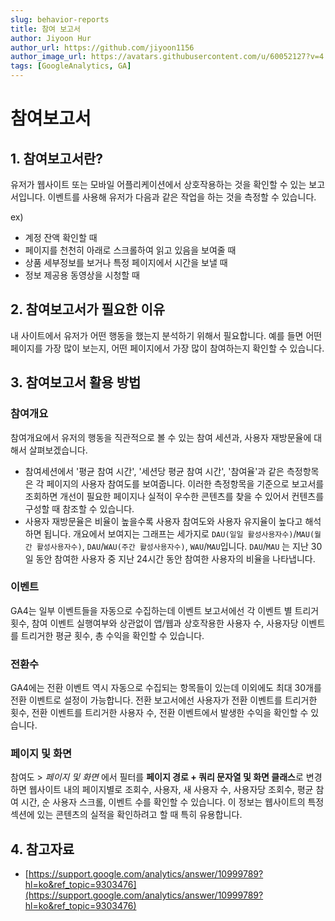 ```yaml
---
slug: behavior-reports
title: 참여 보고서
author: Jiyoon Hur
author_url: https://github.com/jiyoon1156
author_image_url: https://avatars.githubusercontent.com/u/60052127?v=4
tags: [GoogleAnalytics, GA]
---
```

# 참여보고서

## 1. 참여보고서란?

유저가 웹사이트 또는 모바일 어플리케이션에서 상호작용하는 것을 확인할 수 있는 보고서입니다. 이벤트를 사용해 유저가 다음과 같은 작업을 하는 것을 측정할 수 있습니다.

ex)

- 계정 잔액 확인할 때
- 페이지를 천천히 아래로 스크롤하여 읽고 있음을 보여줄 때
- 상품 세부정보를 보거나 특정 페이지에서 시간을 보낼 때
- 정보 제공용 동영상을 시청할 때

## 2. 참여보고서가 필요한 이유

내 사이트에서 유저가 어떤 행동을 했는지 분석하기 위해서 필요합니다. 예를 들면 어떤 페이지를 가장 많이 보는지, 어떤 페이지에서 가장 많이 참여하는지 확인할 수 있습니다.

## 3. 참여보고서 활용 방법

### 참여개요

참여개요에서 유저의 행동을 직관적으로 볼 수 있는 참여 세션과, 사용자 재방문율에 대해서 살펴보겠습니다.

- 참여세션에서 '평균 참여 시간', '세션당 평균 참여 시간',  '참여율'과 같은 측정항목은 각 페이지의 사용자 참여도를 보여줍니다. 이러한 측정항목을 기준으로 보고서를 조회하면 개선이 필요한 페이지나 실적이 우수한 콘텐츠를 찾을 수 있어서 컨텐츠를 구성할 때 참조할 수 있습니다.
- 사용자 재방문율은 비율이 높을수록 사용자 참여도와 사용자 유지율이 높다고 해석하면 됩니다. 개요에서 보여지는 그래프는 세가지로 `DAU(일일 활성사용자수)`/`MAU(월간 활성사용자수)`, `DAU`/`WAU(주간 활성사용자수)`, `WAU`/`MAU`입니다. `DAU`/`MAU` 는 지난 30일 동안 참여한 사용자 중 지난 24시간 동안 참여한 사용자의 비율을 나타냅니다.

### 이벤트

GA4는 일부 이벤트들을 자동으로 수집하는데 이벤트 보고서에선 각 이벤트 별 트리거 횟수, 참여 이벤트 실행여부와 상관없이 앱/웹과 상호작용한 사용자 수, 사용자당 이벤트를 트리거한 평균 횟수, 총 수익을 확인할 수 있습니다.

### 전환수

GA4에는 전환 이벤트 역시 자동으로 수집되는 항목들이 있는데 이외에도 최대 30개를 전환 이벤트로 설정이 가능합니다. 전환 보고서에선 사용자가 전환 이벤트를 트리거한 횟수, 전환 이벤트를 트리거한 사용자 수, 전환 이벤트에서 발생한 수익을 확인할 수 있습니다.

### 페이지 및 화면

참여도 > *페이지 및 화면* 에서 필터를 **페이지 경로 + 쿼리 문자열 및 화면 클래스**로 변경하면 웹사이트 내의 페이지별로 조회수, 사용자, 새 사용자 수, 사용자당 조회수, 평균 참여 시간, 순 사용자 스크롤, 이벤트 수를 확인할 수 있습니다. 이 정보는 웹사이트의 특정 섹션에 있는 콘텐츠의 실적을 확인하려고 할 때 특히 유용합니다.

## 4. 참고자료

- [https://support.google.com/analytics/answer/10999789?hl=ko&ref_topic=9303476](https://support.google.com/analytics/answer/10999789?hl=ko&ref_topic=9303476)
